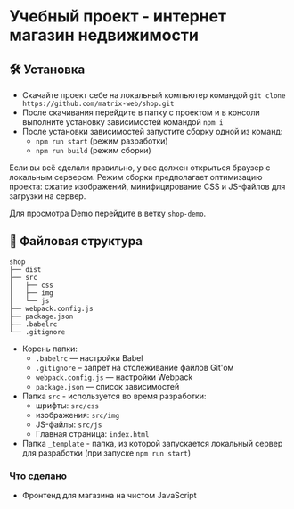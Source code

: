 # Учебный проект - интернет магазин недвижимости

## :hammer_and_wrench: Установка
* Скачайте проект себе на локальный компьютер командой ```git clone https://github.com/matrix-web/shop.git```
* После скачивания перейдите в папку с проектом и в консоли выполните установку зависимостей командой ```npm i```
* После установки зависимостей запустите сборку одной из команд:
    *  ```npm run start``` (режим разработки)
    *  ```npm run build``` (режим сборки)

Если вы всё сделали правильно, у вас должен открыться браузер с локальным сервером. Режим сборки предполагает оптимизацию проекта: сжатие изображений, минифицирование CSS и JS-файлов для загрузки на сервер.

Для просмотра Demo перейдите в ветку `shop-demo`.

## :open_file_folder: Файловая структура

```
shop
├── dist
├── src
│   ├── css
│   ├── img 
│   └── js
├── webpack.config.js
├── package.json
├── .babelrc
└── .gitignore
```

* Корень папки:
    * ```.babelrc``` — настройки Babel
    * ```.gitignore``` – запрет на отслеживание файлов Git'ом
    * ```webpack.config.js``` — настройки Webpack
    * ```package.json``` — список зависимостей
* Папка ```src``` - используется во время разработки:
    * шрифты: ```src/css```
    * изображения: ```src/img```
    * JS-файлы: ```src/js```
    * Главная страница: ```index.html```
* Папка ```_template``` - папка, из которой запускается локальный сервер для разработки (при запуске ```npm run start```)


### Что сделано
* Фронтенд для магазина на чистом JavaScript